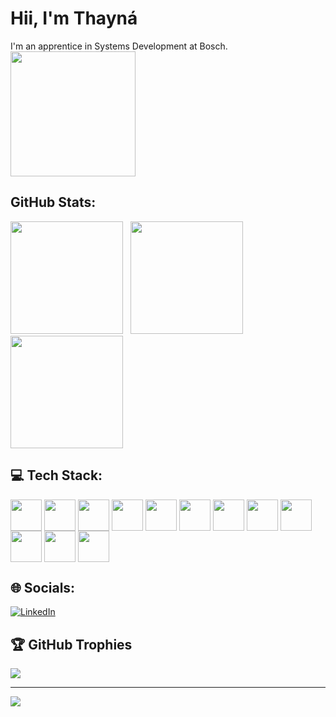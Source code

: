 # Hii, I'm  Thayná 
I'm an apprentice in Systems Development at Bosch.
<br><img height="200em" src="https://i.imgur.com/oq5zRRi.gif"/>

## GitHub Stats:
<div>
  <img height="180em" src="https://github-readme-stats.vercel.app/api?username=NaaQuinteiro&show_icons=true&theme=radical"/>
  <img/> 
  <img/>
  <img height="180em" src="https://github-readme-stats.vercel.app/api/top-langs/?username=NaaQuinteiro&layout=compact&langs_count=16&theme=radical"/>
  <img height="180em" src="https://clipground.com/images/animal-gif-png-17.gif"/>


 
</div>

## 💻 Tech Stack:
<div style="display: inline_block">
  <img align="center" heigth="40" width="50" src="https://cdn.jsdelivr.net/gh/devicons/devicon@latest/icons/cplusplus/cplusplus-original.svg" />
  <img align="center" heigth="40" width="50" src="https://cdn.jsdelivr.net/gh/devicons/devicon@latest/icons/html5/html5-original.svg"/>
  <img align="center" heigth="40" width="50" src="https://cdn.jsdelivr.net/gh/devicons/devicon@latest/icons/css3/css3-original.svg"/>
  <img align="center" heigth="40" width="50" src="https://cdn.jsdelivr.net/gh/devicons/devicon@latest/icons/javascript/javascript-original.svg"/>
  <img align="center" heigth="40" width="50" src="https://cdn.jsdelivr.net/gh/devicons/devicon@latest/icons/canva/canva-original.svg"/>
  <img align="center" heigth="40" width="50" src="https://cdn.jsdelivr.net/gh/devicons/devicon@latest/icons/figma/figma-original.svg"/>
  <img align="center" heigth="40" width="50" src="https://cdn.jsdelivr.net/gh/devicons/devicon@latest/icons/python/python-original.svg"/>
  <img align="center" heigth="40" width="50" src="https://cdn.jsdelivr.net/gh/devicons/devicon@latest/icons/java/java-original.svg"/>
  <img align="center" heigth="40" width="50" src="https://cdn.jsdelivr.net/gh/devicons/devicon@latest/icons/apache/apache-original.svg"/>
  <img align="center" heigth="40" width="50" src="https://cdn.jsdelivr.net/gh/devicons/devicon@latest/icons/pandas/pandas-original-wordmark.svg"/>
  <img align="center" heigth="40" width="50" src="https://cdn.jsdelivr.net/gh/devicons/devicon@latest/icons/arduino/arduino-original.svg" />
  <img align="center" heigth="40" width="50" src="https://cdn.jsdelivr.net/gh/devicons/devicon@latest/icons/raspberrypi/raspberrypi-original.svg" />

</div>


## 🌐 Socials:
[![LinkedIn](https://img.shields.io/badge/LinkedIn-%230077B5.svg?logo=linkedin&logoColor=white)](https://linkedin.com/in/https://www.linkedin.com/in/thayn%C3%A1-quinteiro-979005261/) 

## 🏆 GitHub Trophies
![](https://github-profile-trophy.vercel.app/?username=NaaQuinteiro&theme=radical&no-frame=false&no-bg=true&margin-w=4)


---
[![](https://visitcount.itsvg.in/api?id=NaaQuinteiro&icon=0&color=0)](https://visitcount.itsvg.in)

<!-- Proudly created with GPRM ( https://gprm.itsvg.in ) -->
